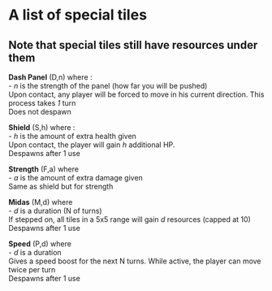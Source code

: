 # A list of special tiles #  
## Note that special tiles still have resources under them ##
  
**Dash Panel** (D,n) where :  
    - *n* is the strength of the panel (how far you will be pushed)  
Upon contact, any player will be forced to move in his current direction. This process takes *1* turn  
Does not despawn  
  
**Shield** (S,h) where :  
    - *h* is the amount of extra health given  
Upon contact, the player will gain *h* additional HP.  
Despawns after 1 use  
  
**Strength** (F,a) where  
    - *a* is the amount of extra damage given  
Same as shield but for strength  
  
**Midas** (M,d) where  
    - *d* is a duration (N of turns)  
If stepped on, all tiles in a 5x5 range will gain *d* resources (capped at 10)
Despawns after 1 use  
  
**Speed** (P,d) where  
    - *d* is a duration  
Gives a speed boost for the next N turns. While active, the player can move twice per turn  
Despawns after 1 use  